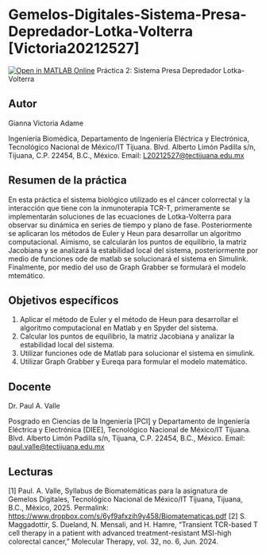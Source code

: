 # Gemelos-Digitales-Sistema-Presa-Depredador-Lotka-Volterra [Victoria20212527]
[![Open in MATLAB Online](https://www.mathworks.com/images/responsive/global/open-in-matlab-online.svg)](https://matlab.mathworks.com/open/github/v1?repo=giannavic/Gemelos-Digitales-Sistema-Presa-Depredador-Lotka-Volterra)
Práctica 2: Sistema Presa Depredador Lotka-Volterra 

## Autor
Gianna Victoria Adame

Ingeniería Biomédica, Departamento de Ingeniería Eléctrica y Electrónica, Tecnológico Nacional de México/IT Tijuana. Blvd. Alberto Limón Padilla s/n, Tijuana, C.P. 22454, B.C., México. Email: L20212527@tectijuana.edu.mx

## Resumen de la práctica
En esta práctica el sistema biológico utilizado es el cáncer colorrectal y la interacción que tiene con la inmunoterapia TCR-T, primeramente se implementarán soluciones de las ecuaciones de Lotka-Volterra para observar su dinámica en series de tiempo y plano de fase. Posteriormente se aplicaran los métodos de Euler y Heun para desarrollar un algoritmo computacional. Aimismo, se calcularán los puntos de equilibrio, la matriz Jacobiana y se analizará la estabilidad local del sistema, posteriormente por medio de funciones ode de matlab se solucionará el sistema en Simulink. Finalmente, por medio del uso de Graph Grabber se formulará el modelo mtemático.

## Objetivos específicos
1. Aplicar el método de Euler y el método de Heun para desarrollar el algoritmo computacional en Matlab y en Spyder del sistema.
2. Calcular los puntos de equilibrio, la matriz Jacobiana y analizar la estabilidad local del sistema.
3. Utilizar funciones ode de Matlab para solucionar el sistema en simulink.
4.  Utilizar Graph Grabber y Eureqa para formular el modelo matemático.

## Docente
Dr. Paul A. Valle

Posgrado en Ciencias de la Ingeniería [PCI] y Departamento de Ingeniería Eléctrica y Electrónica [DIEE], Tecnológico Nacional de México/IT Tijuana. Blvd. Alberto Limón Padilla s/n, Tijuana, C.P. 22454, B.C., México. Email: paul.valle@tectijuana.edu.mx

## Lecturas
[1] Paul. A. Valle, Syllabus de Biomatemáticas para la asignatura de Gemelos Digitales, Tecnológico Nacional de México/IT Tijuana, Tijuana, B.C., México, 2025. Permalink: https://www.dropbox.com/s/6yf9afxzih9y458/Biomatematicas.pdf
[2] S. Maggadottir, S. Dueland, N. Mensali, and H. Hamre, “Transient TCR-based T cell therapy in a patient with advanced treatment-resistant MSI-high colorectal cancer,” Molecular Therapy, vol. 32, no. 6, Jun. 2024.
